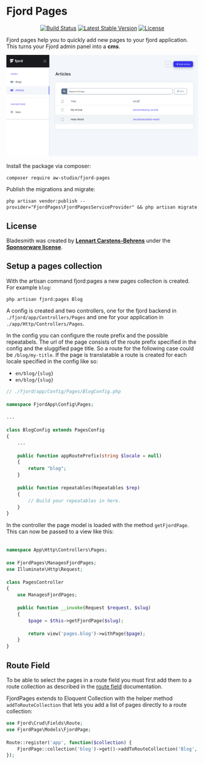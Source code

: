# Fjord Pages

<p align="center">
	<a href="https://github.com/aw-studio/fjord-pages/actions"><img src="https://github.com/aw-studio/fjord-pages/workflows/tests/badge.svg" alt="Build Status"></a>
	<a href="https://packagist.org/packages/aw-studio/fjord-pages"><img src="https://img.shields.io/github/v/release/aw-studio/fjord-pages?color=%2383c2ff&label=stable" alt="Latest Stable Version"></a>
	<a href="https://packagist.org/packages/aw-studio/fjord-pages"><img src="https://img.shields.io/github/license/aw-studio/fjord-pages?color=%2331c653" alt="License"></a>
</p>

Fjord pages help you to quickly add new pages to your fjord application. This
turns your Fjord admin panel into a **cms**.

![fjord pages](./screen.png 'fjord pages')

Install the package via composer:

```shell
composer require aw-studio/fjord-pages
```

Publish the migrations and migrate:

```shell
php artisan vendor:publish --provider="FjordPages\FjordPagesServiceProvider" && php artisan migrate
```

## License

Bladesmith was created by
**[Lennart Carstens-Behrens](https://twitter.com/lennartcb)** under the
**[Sponsorware license](https://github.com/sponsorware/docs)**.

## Setup a pages collection

With the artisan command fjord:pages a new pages collection is created. For
example `blog`:

```shell
php artisan fjord:pages Blog
```

A config is created and two controllers, one for the fjord backend in
`./fjord/app/Controllers/Pages` and one for your application in
`./app/Http/Controllers/Pages`.

In the config you can configure the route prefix and the possible repeatabels.
The url of the page consists of the route prefix specified in the config and the
sluggified page title. So a route for the following case could be
`/blog/my-title`. If the page is translatable a route is created for each locale
specified in the config like so:

-   `en/blog/{slug}`
-   `en/blog/{slug}`

```php
// ./fjord/app/Config/Pages/BlogConfig.php

namespace FjordApp\Config\Pages;

...

class BlogConfig extends PagesConfig
{
    ...

    public function appRoutePrefix(string $locale = null)
    {
        return "blog";
    }

    public function repeatables(Repeatables $rep)
    {
        // Build your repeatables in here.
    }
}
```

In the controller the page model is loaded with the method `getFjordPage`. This
can now be passed to a view like this:

```php

namespace App\Http\Controllers\Pages;

use FjordPages\ManagesFjordPages;
use Illuminate\Http\Request;

class PagesController
{
    use ManagesFjordPages;

    public function __invoke(Request $request, $slug)
    {
        $page = $this->getFjordPage($slug);

        return view('pages.blog')->withPage($page);
    }
}
```

## Route Field

To be able to select the pages in a route field you must first add them to a
route collection as described in the
[route field](https://www.fjord-admin.com/docs/fields/route/#register-routes)
documentation.

FjordPages extends to Eloquent Collection with the helper method
`addToRouteCollection` that lets you add a list of pages directly to a route
collection:

```php
use Fjord\Crud\Fields\Route;
use FjordPage\Models\FjordPage;

Route::register('app', function($collection) {
    FjordPage::collection('blog')->get()->addToRouteCollection('Blog', $collection);
});
```
